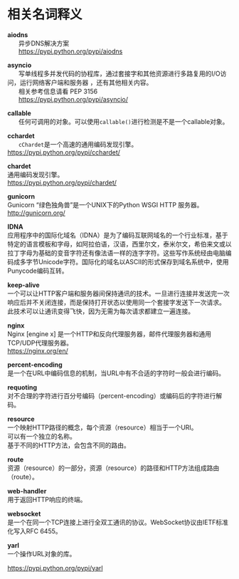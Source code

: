 # 相关名词释义
**aiodns**      
&ensp;&ensp;&ensp; 异步DNS解决方案    
&ensp;&ensp;&ensp; https://pypi.python.org/pypi/aiodns

**asyncio**      
&ensp;&ensp;&ensp; 写单线程多并发代码的协程库，通过套接字和其他资源进行多路复用的I/O访问，运行网络客户端和服务器 ，还有其他相关内容。      
&ensp;&ensp;&ensp; 相关参考信息请看 PEP 3156      
&ensp;&ensp;&ensp; https://pypi.python.org/pypi/asyncio/ 

**callable**     
&ensp;&ensp;&ensp; 任何可调用的对象。可以使用`callable()`进行检测是不是一个callable对象。     

**cchardet**      
&ensp;&ensp;&ensp; `cChardet`是一个高速的通用编码发现引擎。     
https://pypi.python.org/pypi/cchardet/    

**chardet**     
通用编码发现引擎。      
https://pypi.python.org/pypi/chardet/      

**gunicorn**       
Gunicorn  “绿色独角兽”是一个UNIX下的Python WSGI HTTP 服务器。         
http://gunicorn.org/     

**IDNA**       
应用程序中的国际化域名（IDNA）是为了编码互联网域名的一个行业标准，基于特定的语言模板和字母，如阿拉伯语，汉语，西里尔文，泰米尔文，希伯来文或以拉丁字母为基础的变音字符还有像法语一样的连字字符。这些写作系统经由电脑编码成多字节Unicode字符。国际化的域名以ASCII的形式保存到域名系统中，使用Punycode编码互转。    

**keep-alive**     
一个可以让HTTP客户端和服务器间保持通讯的技术。一旦进行连接并发送完一次响应后并不关闭连接，而是保持打开状态以使用同一个套接字发送下一次请求。     
此技术可以让通讯变得飞快，因为无需为每次请求都建立一遍连接。    

**nginx**     
Nginx [engine x] 是一个HTTP和反向代理服务器，邮件代理服务器和通用 TCP/UDP代理服务器。     
https://nginx.org/en/     

**percent-encoding**       
是一个在URL中编码信息的机制，当URL中有不合适的字符时一般会进行编码。     

**requoting**      
对不合理的字符进行百分号编码（percent-encoding）或编码后的字符进行解码。     

**resource**     
一个映射HTTP路径的概念，每个资源（resource）相当于一个URI。       
可以有一个独立的名称。       
基于不同的HTTP方法，会包含不同的路由。

**route**      
资源（resource）的一部分，资源（resource）的路径和HTTP方法组成路由（route）。       

**web-handler**     
用于返回HTTP响应的终端。      

**websocket**      
是一个在同一个TCP连接上进行全双工通讯的协议。WebSocket协议由IETF标准化写入RFC 6455。      

**yarl**      
一个操作URL对象的库。    

https://pypi.python.org/pypi/yarl


